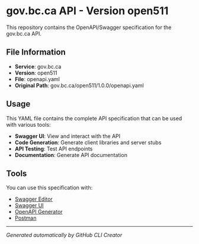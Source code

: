 # gov.bc.ca API - Version open511

This repository contains the OpenAPI/Swagger specification for the gov.bc.ca API.

## File Information

- **Service**: gov.bc.ca
- **Version**: open511
- **File**: openapi.yaml
- **Original Path**: gov.bc.ca/open511/1.0.0/openapi.yaml

## Usage

This YAML file contains the complete API specification that can be used with various tools:

- **Swagger UI**: View and interact with the API
- **Code Generation**: Generate client libraries and server stubs
- **API Testing**: Test API endpoints
- **Documentation**: Generate API documentation

## Tools

You can use this specification with:

- [Swagger Editor](https://editor.swagger.io/)
- [Swagger UI](https://swagger.io/tools/swagger-ui/)
- [OpenAPI Generator](https://openapi-generator.tech/)
- [Postman](https://www.postman.com/)

---

*Generated automatically by GitHub CLI Creator*
